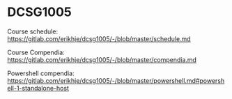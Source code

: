 # DCSG1005

Course schedule: 
https://gitlab.com/erikhje/dcsg1005/-/blob/master/schedule.md

Course Compendia:
https://gitlab.com/erikhje/dcsg1005/-/blob/master/compendia.md

Powershell compendia: 
https://gitlab.com/erikhje/dcsg1005/-/blob/master/powershell.md#powershell-1-standalone-host
